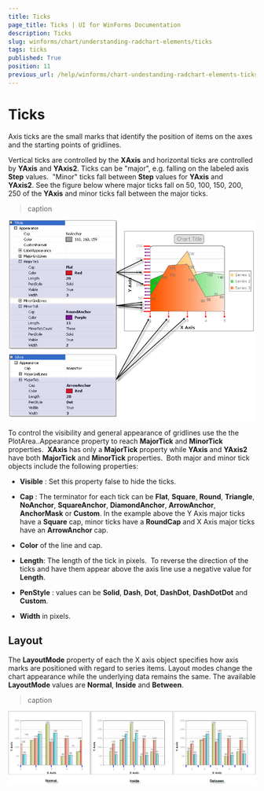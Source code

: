 ```yaml
---
title: Ticks
page_title: Ticks | UI for WinForms Documentation
description: Ticks
slug: winforms/chart/understanding-radchart-elements/ticks
tags: ticks
published: True
position: 11
previous_url: /help/winforms/chart-undestanding-radchart-elements-ticks.html
---
```


# Ticks



Axis ticks are the small marks that identify the position of items on the axes and the starting points of gridlines. 

Vertical ticks are controlled by the __XAxis__ and horizontal ticks are controlled by __YAxis__ and __YAxis2__. Ticks can be "major", e.g. falling on the labeled axis __Step__ values.  "Minor" ticks fall between __Step__ values for __YAxis__ and __YAxis2__. See the figure below where major ticks fall on 50, 100, 150, 200, 250 of the __YAxis__ and minor ticks fall between the major ticks. 
>caption 

![chart-undestanding-radchart-elements-ticks 001](images/chart-undestanding-radchart-elements-ticks001.png)

To control the visibility and general appearance of gridlines use the the PlotArea.<axis>.Appearance property to reach __MajorTick__ and __MinorTick__ properties.  __XAxis__ has only a __MajorTick__ property while __YAxis__ and __YAxis2__ have both __MajorTick__ and __MinorTick__ properties.  Both major and minor tick objects include the following properties: 

* __Visible__ : Set this property false to hide the ticks. 


* __Cap__ : The terminator for each tick can be __Flat__, __Square__, __Round__, __Triangle__, __NoAnchor__, __SquareAnchor__, __DiamondAnchor__, __ArrowAnchor__, __AnchorMask__ or __Custom__. In the example above the Y Axis major ticks have a __Square__ cap, minor ticks have a __RoundCap__ and X Axis major ticks have an __ArrowAnchor__ cap.   


* __Color__ of the line and cap. 


* __Length__: The length of the tick in pixels.  To reverse the direction of the ticks and have them appear above the axis line use a negative value for __Length__. 


* __PenStyle__ : values can be __Solid__, __Dash__, __Dot__, __DashDot__, __DashDotDot__ and __Custom__. 


* __Width__ in pixels.

## Layout

The __LayoutMode__ property of each the X axis object specifies how axis marks are positioned with regard to series items. Layout modes change the chart appearance while the underlying data remains the same. The available __LayoutMode__ values are __Normal__, __Inside__ and __Between__. 
>caption  

![chart-undestanding-radchart-elements-ticks 002](images/chart-undestanding-radchart-elements-ticks002.png)
